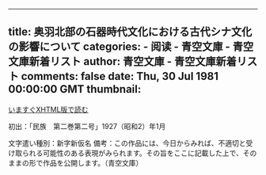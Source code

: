 
---
title: 奥羽北部の石器時代文化における古代シナ文化の影響について
categories: 
    - 阅读
    - 青空文庫 - 青空文庫新着リスト
author: 青空文庫 - 青空文庫新着リスト
comments: false
date: Thu, 30 Jul 1981 00:00:00 GMT
thumbnail: 
---

<div>   
<a href="https://www.aozora.gr.jp/cards/001344/files/49792_72827.html">いますぐXHTML版で読む</a><br>

初出：「民族　第二巻第二号」1927（昭和2）年1月

文字遣い種別：新字新仮名
備考：この作品には、今日からみれば、不適切と受け取られる可能性のある表現がみられます。その旨をここに記載した上で、そのままの形で作品を公開します。（青空文庫）<br><div id="link"></div>
  
</div>
            